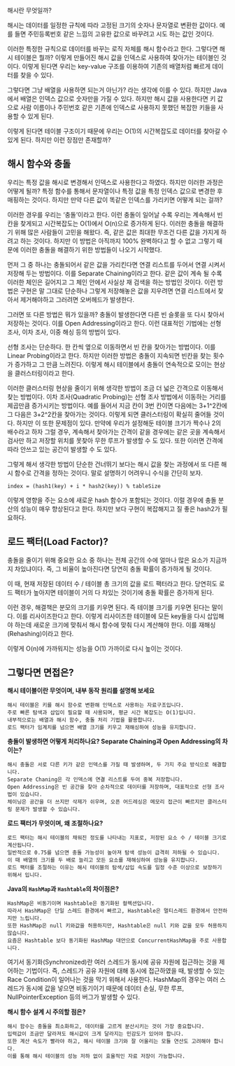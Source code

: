 해시란 무엇일까?

해시는 데이터를 일정한 규칙에 따라 고정된 크기의 숫자나 문자열로 변환한 값이다. 예를 들면 주민등록번호 같은 느낌의 고유한 값으로 바꾸려고 시도 하는 값인 것이다.

이러한 특정한 규칙으로 데이터를 바꾸는 로직 자체를 해시 함수라고 한다. 그렇다면 해시 테이블은 뭘까? 이렇게 만들어진 해시 값을 인덱스로 사용하여 찾아가는 테이블인 것이다. 이렇게 된다면 우리는 key-value 구조를 이용하여 기존의 배열처럼 빠르게 데이터를 찾을 수 있다.

그렇다면 그냥 배열을 사용하면 되는거 아닌가? 라는 생각에 이를 수 있다. 하지만 Java에서 배열은 인덱스 값으로 숫자만을 가질 수 있다. 하지만 해시 값을 사용한다면 키 값으로 사람 이름이나 주민번호 같은 기존에 인덱스로 사용하지 못했던 복잡한 키들을 사용할 수 있게 된다.

이렇게 된다면 테이블 구조이기 때문에 우리는 O(1)의 시간복잡도로 데이터를 찾아갈 수 있게 된다. 하지만 이런 장점만 존재할까?

## 해시 함수와 충돌

우리는 특정 값을 해시로 변경해서 인덱스로 사용한다고 하였다. 하지만 이러한 과정은 어떻게 될까? 특정 함수를 통해서 문자열이나 특정 값을 특정 인덱스 값으로 변경한 후 매핑하는 것이다. 하지만 만약 다른 값이 똑같은 인덱스를 가리키면 어떻게 되는 걸까?

이러한 경우를 우리는 ‘충돌’이라고 한다. 이런 충돌이 일어날 수록 우리는 계속해서 빈칸을 찾게되고 시간복잡도는 O(1)에서 O(n)으로 증가하게 된다. 이러한 충돌을 해결하기 위해 많은 사람들이 고민을 해왔다. 즉, 같은 값은 최대한 무조건 다른 값을 가지게 하려고 하는 것이다. 하지만 이 방법은 아직까지 100% 완벽하다고 할 수 없고 그렇기 때문에 이러한 충돌을 해결하기 위한 방법들이 나오기 시작했다.

먼저 그 중 하나는 충돌되어서 같은 값을 가리킨다면 연결 리스트를 두어서 연결 시켜서 저장해 두는 방법이다. 이를 Separate Chaining이라고 한다. 같은 값이 계속 될 수록 이러한 체인은 길어지고 그 체인 안에서 사실상 재 검색을 하는 방법인 것이다. 이런 방법은 구현은 말 그대로 단순하나 그렇게 저장해놓은 값을 지우려면 연결 리스트에서 찾아서 제거해야하고 그러려면 오버헤드가 발생한다.

그러면 또 다른 방법은 뭐가 있을까? 충돌이 발생한다면 다른 빈 슬롯을 또 다시 찾아서 저장하는 것이다. 이를 Open Addressing이라고 한다. 이런 대표적인 기법에는 선형 조사, 이차 조사, 이중 해싱 등의 방법이 있다.

선형 조사는 단순하다. 한 칸씩 옆으로 이동하면서 빈 칸을 찾아가는 방법이다. 이를 Linear Probing이라고 한다. 하지만 이러한 방법은 충돌이 지속되면 빈칸을 찾는 횟수가 증가하고 그 만큼 느려진다. 이렇게 해시 테이블에서 충돌이 연속적으로 모이는 현상을 클러스터링이라고 한다.

이러한 클러스터링 현상을 줄이기 위해 생각한 방법이 조금 더 넓은 간격으로 이동해서 찾는 방법이다. 이차 조사(Quadratic Probing)는 선형 조사 방법에서 이동하는 거리를 제곱만큼 증가시키는 방법이다. 예를 들어서 지금 칸이 3번 칸이면 다음에는 3+1^2칸에 그 다음은 3+2^2칸을 찾아가는 것이다. 이렇게 되면 클러스터링이 확실히 줄어들 것이다. 하지만 이 또한 문제점이 있다. 만약에 우리가 설정해둔 테이블 크기가 짝수나 2의 배수라고 하자 그럴 경우, 계속해서 찾아가는 간격이 같을 경우에는 같은 곳을 계속해서 검사만 하고 저장할 위치를 못찾아 무한 루프가 발생할 수 도 있다. 또한 이러면 간격에 따라 안쓰고 있는 공간이 발생할 수 도 있다.

그렇게 해서 생각한 방법이 단순한 건너뛰기 보다는 해시 값을 찾는 과정에서 또 다른 해시 함수로 간격을 정하는 것이다. 말로 설명하기 어려우니 수식을 간단히 보자.

```
index = (hash1(key) + i * hash2(key)) % tableSize
```

이렇게 영향을 주는 요소에 새로운 hash 함수가 포함되는 것이다. 이럴 경우에 충돌 분산의 성능이 매우 향상된다고 한다. 하지만 보다 구현이 복잡해지고 질 좋은 hash2가 필요하다.

## 로드 팩터(Load Factor)?

충돌을 줄이기 위해 중요한 요소 중 하나는 전체 공간의 수에 얼마나 많은 요소가 지금까지 차있냐이다. 즉, 그 비율이 높아진다면 당연히 충돌 확률이 증가하게 될 것이다.

이 때, 현재 저장된 데이터 수 / 테이블 총 크기의 값을 로드 팩터라고 한다. 당연히도 로드 팩터가 높아지면 테이블이 거의 다 차있는 것이기에 충돌 확률은 증가하게 된다.

이런 경우, 해결책은 분모의 크기를 키우면 된다. 즉 테이블 크기를 키우면 된다는 말이다. 이를 리사이즈한다고 한다. 이렇게 리사이즈한 테이블에 모든 key들을 다시 삽입해야 하는데 새로운 크기에 맞춰서 해시 함수에 맞춰 다시 계산해야 한다. 이를 재해싱(Rehashing)이라고 한다.

이렇게 O(n)에 가까워지는 성능을 O(1) 가까이로 다시 높이는 것이다.

## 그렇다면 면접은?

**해시 테이블이란 무엇이며, 내부 동작 원리를 설명해 보세요**

```
해시 테이블은 키를 해시 함수로 변환해 인덱스로 사용하는 자료구조입니다.
주로 빠른 탐색과 삽입이 필요할 때 사용되며, 평균 시간 복잡도는 O(1)입니다.
내부적으로는 배열과 해시 함수, 충돌 처리 기법을 활용합니다.
로드 팩터가 임계치를 넘으면 배열 크기를 키우고 재해싱하여 성능을 유지합니다.
```

**충돌이 발생하면 어떻게 처리하나요? Separate Chaining과 Open Addressing의 차이는?**

```
해시 충돌은 서로 다른 키가 같은 인덱스를 가질 때 발생하며, 두 가지 주요 방식으로 해결합니다.
Separate Chaning은 각 인덱스에 연결 리스트를 두어 중복 저장합니다.
Open Addressing은 빈 공간을 찾아 순차적으로 데이터를 저장하며, 대표적으로 선형 조사법이 있습니다.
체이닝은 공간을 더 쓰지만 삭제가 쉬우며, 오픈 어드레싱은 메모리 접근이 빠르지만 클러스터링 문제가 발생할 수 있습니다.
```

**로드 팩터가 무엇이며, 왜 조절하나요?**

```
로드 팩터는 해시 테이블의 채워진 정도를 나타내는 지표로, 저장된 요소 수 / 테이블 크기로 계산됩니다.
일반적으로 0.75를 넘으면 충돌 가능성이 높아져 탐색 성능이 급격히 저하될 수 있습니다.
이 때 배열의 크기를 두 배로 늘리고 모든 요소를 재해싱하여 성능을 유지합니다.
로드 팩터를 조절하는 이유는 해시 테이블의 탐색/삽입 속도를 일정 수준 이상으로 보장하기 위해서 입니다.
```

**Java의 `HashMap`과 `Hashtable`의 차이점은?**

```
HashMap은 비동기이며 Hashtable은 동기화된 컬렉션입니다.
따라서 HashMap은 단일 스레드 환경에서 빠르고, Hashtable은 멀티스레드 환경에서 안전하지만 느립니다.
또한 HashMap은 null 키와값을 허용하지만, Hashtable은 null 키와 값을 모두 허용하지 않습니다.
요즘은 Hashtable 보다 동기화된 HashMap 대안으로 ConcurrentHashMap을 주로 사용합니다. 
```

여기서 동기화(Synchronized)란 여러 스레드가 동시에 공유 자원에 접근하는 것을 제어하는 기법이다. 즉, 스레드가 공유 자원에 대해 동시에 접근하였을 때, 발생할 수 있는 Race Condition이 일어나는 것을 막기 위해서 사용한다. HashMap의 경우는 여러 스레드가 동시에 값을 넣으면 비동기이기 때문에 데이터 손실, 무한 루프, NullPointerException 등의 버그가 발생할 수 있다.

**해시 함수 설계 시 주의할 점은?**

```
해시 함수는 충돌을 최소화하고, 데이터를 고르게 분산시키는 것이 가장 중요합니다.
입력값이 조금만 달라져도 해시값이 크게 달라지는 민감도가 있어야 합니다.
또한 계산 속도가 빨라야 하고, 해시 테이블 크기와 잘 어울리는 모듈 연산도 고려해야 합니다.
이를 통해 해시 테이블의 성능 저하 없이 효율적인 자료 저장이 가능합니다.
```